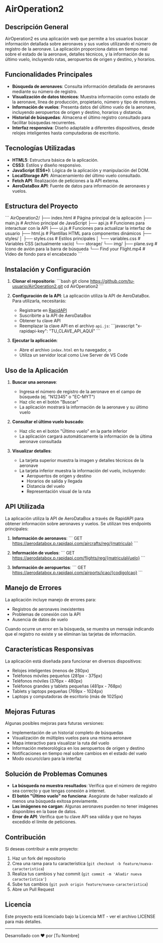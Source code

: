 # AirOperation2

## Descripción General

AirOperation2 es una aplicación web que permite a los usuarios buscar información detallada sobre aeronaves y sus vuelos utilizando el número de registro de la aeronave. La aplicación proporciona datos en tiempo real sobre el estado de la aeronave, detalles técnicos, y la información de su último vuelo, incluyendo rutas, aeropuertos de origen y destino, y horarios.

## Funcionalidades Principales

- **Búsqueda de aeronaves**: Consulta información detallada de aeronaves mediante su número de registro.
- **Visualización de datos técnicos**: Muestra información como estado de la aeronave, línea de producción, propietario, número y tipo de motores.
- **Información de vuelos**: Presenta datos del último vuelo de la aeronave, incluyendo aeropuertos de origen y destino, horarios y distancia.
- **Historial de búsquedas**: Almacena el último registro consultado para facilitar búsquedas recurrentes.
- **Interfaz responsiva**: Diseño adaptable a diferentes dispositivos, desde relojes inteligentes hasta computadoras de escritorio.

## Tecnologías Utilizadas

- **HTML5**: Estructura básica de la aplicación.
- **CSS3**: Estilos y diseño responsivo.
- **JavaScript (ES6+)**: Lógica de la aplicación y manipulación del DOM.
- **LocalStorage API**: Almacenamiento del último vuelo consultado.
- **Fetch API**: Realización de peticiones a la API externa.
- **AeroDataBox API**: Fuente de datos para información de aeronaves y vuelos.

## Estructura del Proyecto

\`\`\`
AirOperation2/
├── index.html              # Página principal de la aplicación
├── main.js                 # Archivo principal de JavaScript
├── api.js                  # Funciones para interactuar con la API
├── ui.js                   # Funciones para actualizar la interfaz de usuario
├── html.js                 # Plantillas HTML para componentes dinámicos
├── styles/
│   ├── styles.css          # Estilos principales
│   └── variables.css       # Variables CSS (actualmente vacío)
└── storage/
    └── img/
        ├── plane.svg       # Icono de avión para la barra de búsqueda
        └── Find your Flight.mp4  # Video de fondo para el encabezado
\`\`\`

## Instalación y Configuración

1. **Clonar el repositorio**:
   \`\`\`bash
   git clone https://github.com/tu-usuario/AirOperation2.git
   cd AirOperation2
   \`\`\`

2. **Configuración de la API**:
   La aplicación utiliza la API de AeroDataBox. Para utilizarla, necesitarás:
   - Registrarte en [RapidAPI](https://rapidapi.com/)
   - Suscribirte a la API de AeroDataBox
   - Obtener tu clave API
   - Reemplazar la clave API en el archivo `api.js`:
     \`\`\`javascript
     "x-rapidapi-key": "TU_CLAVE_API_AQUÍ"
     \`\`\`

3. **Ejecutar la aplicación**:
   - Abre el archivo `index.html` en tu navegador, o
   - Utiliza un servidor local como Live Server de VS Code

## Uso de la Aplicación

1. **Buscar una aeronave**:
   - Ingresa el número de registro de la aeronave en el campo de búsqueda (ej. "N12345" o "EC-MYT")
   - Haz clic en el botón "Buscar"
   - La aplicación mostrará la información de la aeronave y su último vuelo

2. **Consultar el último vuelo buscado**:
   - Haz clic en el botón "Último vuelo" en la parte inferior
   - La aplicación cargará automáticamente la información de la última aeronave consultada

3. **Visualizar detalles**:
   - La tarjeta superior muestra la imagen y detalles técnicos de la aeronave
   - La tarjeta inferior muestra la información del vuelo, incluyendo:
     - Aeropuertos de origen y destino
     - Horarios de salida y llegada
     - Distancia del vuelo
     - Representación visual de la ruta

## API Utilizada

La aplicación utiliza la API de AeroDataBox a través de RapidAPI para obtener información sobre aeronaves y vuelos. Se utilizan tres endpoints principales:

1. **Información de aeronaves**:
   \`\`\`
   GET https://aerodatabox.p.rapidapi.com/aircrafts/reg/{matricula}
   \`\`\`

2. **Información de vuelos**:
   \`\`\`
   GET https://aerodatabox.p.rapidapi.com/flights/reg/{matriculaVuelo}
   \`\`\`

3. **Información de aeropuertos**:
   \`\`\`
   GET https://aerodatabox.p.rapidapi.com/airports/icao/{codigoIcao}
   \`\`\`

## Manejo de Errores

La aplicación incluye manejo de errores para:
- Registros de aeronaves inexistentes
- Problemas de conexión con la API
- Ausencia de datos de vuelo

Cuando ocurre un error en la búsqueda, se muestra un mensaje indicando que el registro no existe y se eliminan las tarjetas de información.

## Características Responsivas

La aplicación está diseñada para funcionar en diversos dispositivos:
- Relojes inteligentes (menos de 280px)
- Teléfonos móviles pequeños (281px - 375px)
- Teléfonos móviles (376px - 480px)
- Teléfonos grandes y tablets pequeñas (481px - 768px)
- Tablets y laptops pequeñas (769px - 1024px)
- Laptops y computadoras de escritorio (más de 1025px)

## Mejoras Futuras

Algunas posibles mejoras para futuras versiones:
- Implementación de un historial completo de búsquedas
- Visualización de múltiples vuelos para una misma aeronave
- Mapa interactivo para visualizar la ruta del vuelo
- Información meteorológica en los aeropuertos de origen y destino
- Notificaciones en tiempo real sobre cambios en el estado del vuelo
- Modo oscuro/claro para la interfaz

## Solución de Problemas Comunes

- **La búsqueda no muestra resultados**: Verifica que el número de registro sea correcto y que tengas conexión a internet.
- **El botón "Último vuelo" no funciona**: Asegúrate de haber realizado al menos una búsqueda exitosa previamente.
- **Las imágenes no cargan**: Algunas aeronaves pueden no tener imágenes disponibles en la base de datos.
- **Error de API**: Verifica que tu clave API sea válida y que no hayas excedido el límite de peticiones.

## Contribución

Si deseas contribuir a este proyecto:
1. Haz un fork del repositorio
2. Crea una rama para tu característica (`git checkout -b feature/nueva-caracteristica`)
3. Realiza tus cambios y haz commit (`git commit -m 'Añadir nueva característica'`)
4. Sube tus cambios (`git push origin feature/nueva-caracteristica`)
5. Abre un Pull Request

## Licencia

Este proyecto está licenciado bajo la Licencia MIT - ver el archivo LICENSE para más detalles.

---

Desarrollado con ❤️ por [Tu Nombre]